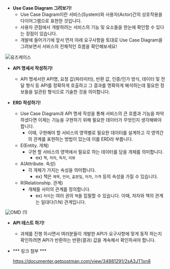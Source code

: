 - **Use Case Diagram 그려보기!**
    - Use Case Diagram이란 서비스(System)와 사용자(Actor)간의 상호작용을 다이어그램으로 표현한 것입니다.
    - 사용자 관점에서 개발하려는 서비스의 기능 및 요소들을 한눈에 확인할 수 있다는 장점이 있습니다.
    - 개발에 들어가기에 앞서 먼저 아래 요구사항을 토대로 Use Case Diagram을 그려보면서 서비스의 전체적인 흐름을 확인해보세요!
    
![유즈케이스](https://github.com/GaEun1216/Spring_taskmanage/assets/51986588/c0755604-6366-4eb6-b198-03c6c15cacb6)
    
- **API 명세서 작성하기!**
    - API 명세서란 API명, 요청 값(파라미터), 반환 값, 인증/인가 방식, 데이터 및 전달 형식 등 API를 정확하게 호출하고 그 결과를 명확하게 해석하는데 필요한 정보들을 일관된 형식으로 기술한 것을 의미합니다.
    

    
- **ERD 작성하기!**
    

    
    - Use Case Diagram과 API 명세 작성을 통해 서비스의 큰 흐름과 기능을 파악 하셨다면 이제는 기능을 구현하기 위해 필요한 데이터가 무엇인지 생각해봐야합니다.
        - 이때, 구현해야 할 서비스의 영역별로 필요한 데이터를 설계하고 각 영역간의 관계를 표현하는 방법이 있는데 이를 ERD라 부릅니다.
    - E(Entity. 개체)
        - 구현 할 서비스의 영역에서 필요로 하는 데이터를 담을 개체를 의미합니다.
            - ex) `책`, `저자`, `독자`, `리뷰`
    - A(Attribute. 속성)
        - 각 개체가 가지는 속성을 의미합니다.
            - ex) 책은 `제목`, `언어`, `출판일`, `저자`, `가격` 등의 속성을 가질 수 있습니다.
    - R(Relationship. 관계)
        - 개체들 사이의 관계를 정의합니다.
            - ex) `저자`는 여러 권의 `책`을 집필할 수 있습니다. 이때, 저자와 책의 관계는 일대다(1:N) 관계입니다.
    
![OMD (1)](https://github.com/GaEun1216/Spring_taskmanage/assets/51986588/8293ee6e-08ab-4462-9de6-47a5fe536e62)

    
- **API 테스트 하기!**
    - 과제를 진행 하시면서 여러분들이 개발한 API가 요구사항에 맞게 동작 하는지 확인하려면 API가 반환하는 반환(결과) 값을 계속해서 확인하셔야 합니다.



- *** 링크 첨부 ***
 
    https://documenter.getpostman.com/view/34881291/2sA3JT1xn8
  



